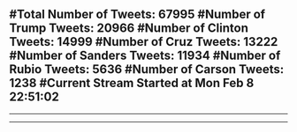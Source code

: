 #Total Number of Tweets: 67995 
#Number of Trump Tweets: 20966
#Number of Clinton Tweets: 14999
#Number of Cruz Tweets: 13222
#Number of Sanders Tweets: 11934
#Number of Rubio Tweets: 5636
#Number of Carson Tweets: 1238
#Current Stream Started at Mon Feb  8 22:51:02
---
---
---
